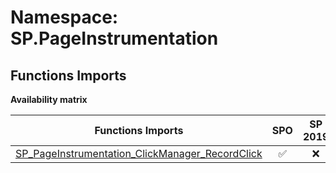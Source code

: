 # Namespace: SP.PageInstrumentation

## Functions Imports

**Availability matrix**

Functions Imports | SPO | SP 2019 | SP 2016 | SP 2013
----------|:---:|:-------:|:-------:|:-------
[SP_PageInstrumentation_ClickManager_RecordClick](./Functions/SP_PageInstrumentation_ClickManager_RecordClick.md) | ✅ | ❌ | ❌ | ❌
